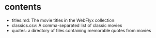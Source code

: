 # contents

- titles.md: The movie titles in the WebFlyx collection
- classics.csv: A comma-separated list of classic movies
- quotes: a directory of files containing memorable quotes from movies
